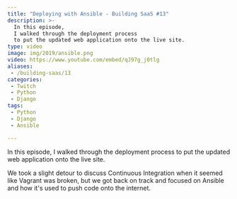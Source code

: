 ```yaml
---
title: "Deploying with Ansible - Building SaaS #13"
description: >-
  In this episode,
  I walked through the deployment process
  to put the updated web application onto the live site.
type: video
image: img/2019/ansible.png
video: https://www.youtube.com/embed/qJ97g_j0tlg
aliases:
 - /building-saas/13
categories:
 - Twitch
 - Python
 - Django
tags:
 - Python
 - Django
 - Ansible

---
```


In this episode,
I walked through the deployment process
to put the updated web application onto the live site.

We took a slight detour to discuss Continuous Integration
when it seemed like Vagrant was broken,
but we got back on track and focused on Ansible
and how it's used to push code onto the internet.
